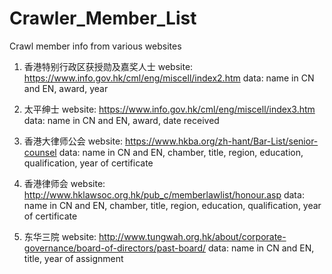# Crawler_Member_List
Crawl member info from various websites

1. 香港特别行政区获授勋及嘉奖人士
website: https://www.info.gov.hk/cml/eng/miscell/index2.htm
data: name in CN and EN, award, year

2. 太平绅士
website: https://www.info.gov.hk/cml/eng/miscell/index3.htm
data: name in CN and EN, award, date received

3. 香港大律师公会
website: https://www.hkba.org/zh-hant/Bar-List/senior-counsel
data: name in CN and EN, chamber, title, region, education, qualification, year of certificate

4. 香港律师会
website: http://www.hklawsoc.org.hk/pub_c/memberlawlist/honour.asp
data: name in CN and EN, chamber, title, region, education, qualification, year of certificate

5. 东华三院
website: http://www.tungwah.org.hk/about/corporate-governance/board-of-directors/past-board/
data: name in CN and EN, title, year of assignment
